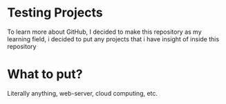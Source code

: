# Testing Projects
To learn more about GitHub, I decided to make this repository as my learning field, i decided to put any projects that i have insight of inside this repository
# What to put?
Literally anything, web-server, cloud computing, etc. 

